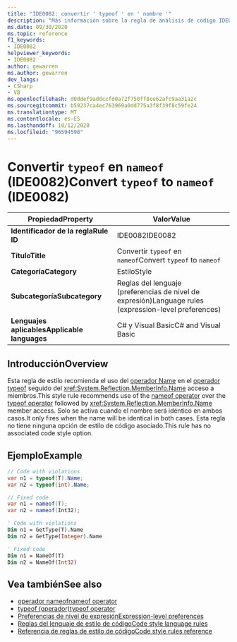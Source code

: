 ```yaml
---
title: "IDE0082: convertir ' typeof ' en ' nombre '"
description: "Más información sobre la regla de análisis de código IDE0082: convertir ' typeof ' en ' nombre '"
ms.date: 09/30/2020
ms.topic: reference
f1_keywords:
- IDE0082
helpviewer_keywords:
- IDE0082
author: gewarren
ms.author: gewarren
dev_langs:
- CSharp
- VB
ms.openlocfilehash: d0ddef9addccfd0a72f750ff8ce62afc9aa31a2c
ms.sourcegitcommit: b59237ca4ec763969a0dd775a3f8f39f8c59fe24
ms.translationtype: MT
ms.contentlocale: es-ES
ms.lasthandoff: 10/12/2020
ms.locfileid: "96594598"
---
```

# <a name="convert-typeof-to-nameof-ide0082"></a><span data-ttu-id="8674f-103">Convertir `typeof` en `nameof` (IDE0082)</span><span class="sxs-lookup"><span data-stu-id="8674f-103">Convert `typeof` to `nameof` (IDE0082)</span></span>

|<span data-ttu-id="8674f-104">Propiedad</span><span class="sxs-lookup"><span data-stu-id="8674f-104">Property</span></span>|<span data-ttu-id="8674f-105">Valor</span><span class="sxs-lookup"><span data-stu-id="8674f-105">Value</span></span>|
|-|-|
| <span data-ttu-id="8674f-106">**Identificador de la regla**</span><span class="sxs-lookup"><span data-stu-id="8674f-106">**Rule ID**</span></span> | <span data-ttu-id="8674f-107">IDE0082</span><span class="sxs-lookup"><span data-stu-id="8674f-107">IDE0082</span></span> |
| <span data-ttu-id="8674f-108">**Título**</span><span class="sxs-lookup"><span data-stu-id="8674f-108">**Title**</span></span> | <span data-ttu-id="8674f-109">Convertir `typeof` en `nameof`</span><span class="sxs-lookup"><span data-stu-id="8674f-109">Convert `typeof` to `nameof`</span></span> |
| <span data-ttu-id="8674f-110">**Categoría**</span><span class="sxs-lookup"><span data-stu-id="8674f-110">**Category**</span></span> | <span data-ttu-id="8674f-111">Estilo</span><span class="sxs-lookup"><span data-stu-id="8674f-111">Style</span></span> |
| <span data-ttu-id="8674f-112">**Subcategoría**</span><span class="sxs-lookup"><span data-stu-id="8674f-112">**Subcategory**</span></span> | <span data-ttu-id="8674f-113">Reglas del lenguaje (preferencias de nivel de expresión)</span><span class="sxs-lookup"><span data-stu-id="8674f-113">Language rules (expression-level preferences)</span></span> |
| <span data-ttu-id="8674f-114">**Lenguajes aplicables**</span><span class="sxs-lookup"><span data-stu-id="8674f-114">**Applicable languages**</span></span> | <span data-ttu-id="8674f-115">C# y Visual Basic</span><span class="sxs-lookup"><span data-stu-id="8674f-115">C# and Visual Basic</span></span> |

## <a name="overview"></a><span data-ttu-id="8674f-116">Introducción</span><span class="sxs-lookup"><span data-stu-id="8674f-116">Overview</span></span>

<span data-ttu-id="8674f-117">Esta regla de estilo recomienda el uso del [operador Name](../../../csharp/language-reference/operators/nameof.md) en el [operador typeof](../../../csharp/language-reference/operators/type-testing-and-cast.md#typeof-operator) seguido del <xref:System.Reflection.MemberInfo.Name> acceso a miembros.</span><span class="sxs-lookup"><span data-stu-id="8674f-117">This style rule recommends use of the [nameof operator](../../../csharp/language-reference/operators/nameof.md) over the [typeof operator](../../../csharp/language-reference/operators/type-testing-and-cast.md#typeof-operator) followed by <xref:System.Reflection.MemberInfo.Name> member access.</span></span> <span data-ttu-id="8674f-118">Solo se activa cuando el nombre será idéntico en ambos casos.</span><span class="sxs-lookup"><span data-stu-id="8674f-118">It only fires when the name will be identical in both cases.</span></span> <span data-ttu-id="8674f-119">Esta regla no tiene ninguna opción de estilo de código asociado.</span><span class="sxs-lookup"><span data-stu-id="8674f-119">This rule has no associated code style option.</span></span>

## <a name="example"></a><span data-ttu-id="8674f-120">Ejemplo</span><span class="sxs-lookup"><span data-stu-id="8674f-120">Example</span></span>

```csharp
// Code with violations
var n1 = typeof(T).Name;
var n2 = typeof(int).Name;

// Fixed code
var n1 = nameof(T);
var n2 = nameof(Int32);
```

```vb
' Code with violations
Dim n1 = GetType(T).Name
Dim n2 = GetType(Integer).Name

' Fixed code
Dim n1 = NameOf(T)
Dim n2 = NameOf(Int32)
```

## <a name="see-also"></a><span data-ttu-id="8674f-121">Vea también</span><span class="sxs-lookup"><span data-stu-id="8674f-121">See also</span></span>

- [<span data-ttu-id="8674f-122">operador nameof</span><span class="sxs-lookup"><span data-stu-id="8674f-122">nameof operator</span></span>](../../../csharp/language-reference/operators/nameof.md)
- [<span data-ttu-id="8674f-123">typeof (operador)</span><span class="sxs-lookup"><span data-stu-id="8674f-123">typeof operator</span></span>](../../../csharp/language-reference/operators/type-testing-and-cast.md#typeof-operator)
- [<span data-ttu-id="8674f-124">Preferencias de nivel de expresión</span><span class="sxs-lookup"><span data-stu-id="8674f-124">Expression-level preferences</span></span>](expression-level-preferences.md)
- [<span data-ttu-id="8674f-125">Reglas del lenguaje de estilo de código</span><span class="sxs-lookup"><span data-stu-id="8674f-125">Code style language rules</span></span>](language-rules.md)
- [<span data-ttu-id="8674f-126">Referencia de reglas de estilo de código</span><span class="sxs-lookup"><span data-stu-id="8674f-126">Code style rules reference</span></span>](index.md)
